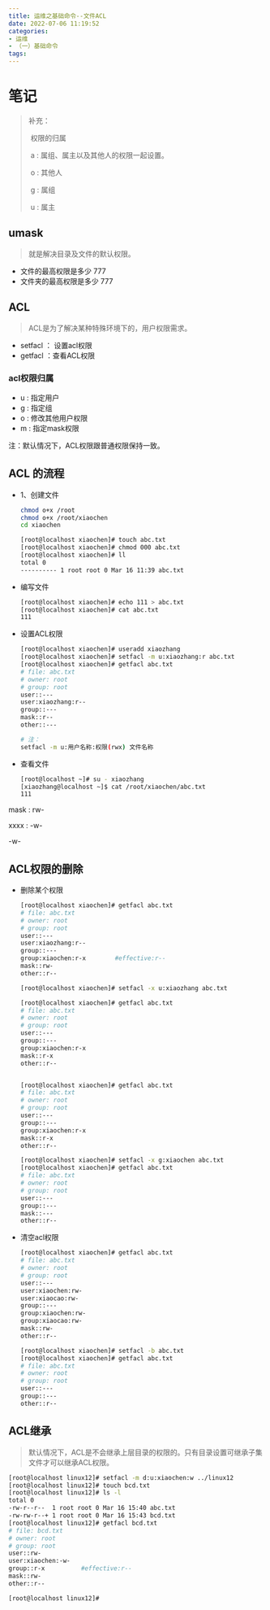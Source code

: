 ```yaml
---
title: 运维之基础命令--文件ACL
date: 2022-07-06 11:19:52
categories:
- 运维
- （一）基础命令
tags:
---
```




# 笔记



> 补充：
>
> ​	权限的归属
>
> ​		a : 属组、属主以及其他人的权限一起设置。
>
> ​		o : 其他人
>
> ​		g : 属组
>
> ​		u : 属主



## umask

> 就是解决目录及文件的默认权限。

- 文件的最高权限是多少     777
- 文件夹的最高权限是多少  777



## ACL 

> ACL是为了解决某种特殊环境下的，用户权限需求。

- setfacl ： 设置acl权限
- getfacl ：查看ACL权限

### acl权限归属

- u : 指定用户
- g : 指定组
- o : 修改其他用户权限
- m : 指定mask权限



注：默认情况下，ACL权限跟普通权限保持一致。



## ACL 的流程

- 1、创建文件

  ```bash
  chmod o+x /root
  chmod o+x /root/xiaochen
  cd xiaochen
  
  [root@localhost xiaochen]# touch abc.txt
  [root@localhost xiaochen]# chmod 000 abc.txt 
  [root@localhost xiaochen]# ll
  total 0
  ---------- 1 root root 0 Mar 16 11:39 abc.txt
  ```

- 编写文件

  ```bash
  [root@localhost xiaochen]# echo 111 > abc.txt 
  [root@localhost xiaochen]# cat abc.txt 
  111
  ```

- 设置ACL权限

  ```bash
  [root@localhost xiaochen]# useradd xiaozhang
  [root@localhost xiaochen]# setfacl -m u:xiaozhang:r abc.txt 
  [root@localhost xiaochen]# getfacl abc.txt 
  # file: abc.txt
  # owner: root
  # group: root
  user::---
  user:xiaozhang:r--
  group::---
  mask::r--
  other::---
  
  # 注：
  setfacl -m u:用户名称:权限(rwx) 文件名称
  ```

- 查看文件

  ```bash
  [root@localhost ~]# su - xiaozhang
  [xiaozhang@localhost ~]$ cat /root/xiaochen/abc.txt
  111
  ```

  

mask :  rw-

xxxx :   -w-



-w-





## ACL权限的删除

- 删除某个权限

  ```bash
  [root@localhost xiaochen]# getfacl abc.txt 
  # file: abc.txt
  # owner: root
  # group: root
  user::---
  user:xiaozhang:r--
  group::---
  group:xiaochen:r-x		#effective:r--
  mask::rw-
  other::r--
  
  [root@localhost xiaochen]# setfacl -x u:xiaozhang abc.txt
  
  [root@localhost xiaochen]# getfacl abc.txt 
  # file: abc.txt
  # owner: root
  # group: root
  user::---
  group::---
  group:xiaochen:r-x
  mask::r-x
  other::r--
  
  
  [root@localhost xiaochen]# getfacl abc.txt 
  # file: abc.txt
  # owner: root
  # group: root
  user::---
  group::---
  group:xiaochen:r-x
  mask::r-x
  other::r--
  
  [root@localhost xiaochen]# setfacl -x g:xiaochen abc.txt 
  [root@localhost xiaochen]# getfacl abc.txt 
  # file: abc.txt
  # owner: root
  # group: root
  user::---
  group::---
  mask::---
  other::r--
  
  ```

  

- 清空acl权限

  ```bash
  [root@localhost xiaochen]# getfacl abc.txt 
  # file: abc.txt
  # owner: root
  # group: root
  user::---
  user:xiaochen:rw-
  user:xiaocao:rw-
  group::---
  group:xiaochen:rw-
  group:xiaocao:rw-
  mask::rw-
  other::r--
  
  [root@localhost xiaochen]# setfacl -b abc.txt 
  [root@localhost xiaochen]# getfacl abc.txt 
  # file: abc.txt
  # owner: root
  # group: root
  user::---
  group::---
  other::r--
  
  ```

## ACL继承

> 默认情况下，ACL是不会继承上层目录的权限的。只有目录设置可继承子集文件才可以继承ACL权限。

```bash
[root@localhost linux12]# setfacl -m d:u:xiaochen:w ../linux12
[root@localhost linux12]# touch bcd.txt
[root@localhost linux12]# ls -l
total 0
-rw-r--r--  1 root root 0 Mar 16 15:40 abc.txt
-rw-rw-r--+ 1 root root 0 Mar 16 15:43 bcd.txt
[root@localhost linux12]# getfacl bcd.txt 
# file: bcd.txt
# owner: root
# group: root
user::rw-
user:xiaochen:-w-
group::r-x			#effective:r--
mask::rw-
other::r--

[root@localhost linux12]# 
```














